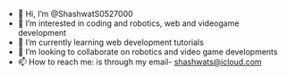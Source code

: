 - 👋 Hi, I’m @ShashwatS0527000
- 👀 I’m interested in coding and robotics, web and videogame development
- 🌱 I’m currently learning web development tutorials
- 💞️ I’m looking to collaborate on robotics and video game developments
- 📫 How to reach me: is through my email- shashwats@icloud.com

<!---
ShashwatS0527000/ShashwatS0527000 is a ✨ special ✨ repository because its `README.md` (this file) appears on your GitHub profile.
You can click the Preview link to take a look at your changes.
--->
